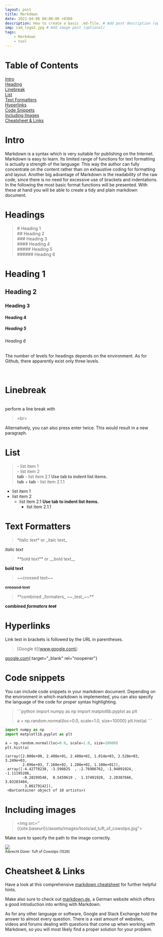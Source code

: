 ```yaml
---
layout: post
title: Markdown
date: 2021-04-08 00:00:00 +0300
description: How to create a basic .md-file. # Add post description (optional)
img: cam_logo2.jpg # Add image post (optional)
tags:
    - Markdown
    - tool
---
```


# Table of Contents
[Intro](#intro)<br>
[Heading](#headings)<br>
[Linebreak](#linebreak)<br>
[List](#list)<br>
[Text Formatters](#text-formatters)<br>
[Hyperlinks](#hyperlinks)<br>
[Code Snippets](#code-snippets)<br>
[Including Images](#including-images)<br>
[Cheatsheet & Links](#cheatsheet-&-links)

# Intro

Markdown is a syntax which is very suitable for publishing on the Internet. Markdown is easy to learn. Its limited range of functions for text formatting is actually a strength of the language: This way the author can fully concentrate on the content rather than on exhaustive coding for formatting and layout. Another big advantage of Markdown is the readability of the raw code, since there is no need for excessive use of brackets and indentations.
In the following the most basic format functions will be presented. With these at hand you will be able to create a tidy and plain markdown document.



# Headings
>\# Heading 1 <br>
>\## Heading 2 <br>
>\### Heading 3 <br>
>\#### Heading 4 <br>
>\##### Heading 5 <br>
>\###### Heading 6 <br>


# Heading 1
## Heading 2
### Heading 3
#### Heading 4
##### Heading 5
###### Heading 6

The number of levels for headings depends on the environment. As for Github, there apparently exist only three levels.  

<br>

# Linebreak

<br> perform a line break with<br>

> \<br>

Alternatively, you can also press enter twice. This would result in a new paragraph.

# List

>\- list item 1<br>
>\- list item 2<br>
>**tab** \- list item 2.1 **Use tab to indent list items.**<br>
>**tab** + **tab**        \- list item 2.1.1

- list item 1
- list item 2
    - list item 2.1 **Use tab to indent list items.**<br>
        - list item 2.1.1

# Text Formatters

> \*italic text\* or \_itaic text\_

*italic text*

> \*\*bold text\*\* or \_\_bold text\_\_

**bold text**

> \~\~crossed text\~\~

~~crossed text~~

> \*\*combined \_formaters\_ \~\~\_test\_\~\~\*\*

**combined _formaters_ ~~_test_~~**<br>

# Hyperlinks

Link test in brackets is followed by the URL in parentheses.

> \[Google it\]\(www.google.com\)

[google.com](https://google.com){:target="_blank" rel="noopener"}

# Code snippets

You can include code snippets in your markdown document. Depending on the environment in which markdown is implemented, you can also specify the language of the code for proper syntax highlighting.

> \```python
> import numpy as np
> import matplotlib.pyplot as plt
>
> a = np.random.normal(loc=0.0, scale=1.0, size=10000)
> plt.hist(a)
> \```


```python
import numpy as np
import matplotlib.pyplot as plt

a = np.random.normal(loc=0.0, scale=1.0, size=10000)
plt.hist(a)
```

    (array([2.000e+00, 2.400e+01, 2.400e+02, 1.014e+03, 2.528e+03, 3.249e+03,
            2.096e+03, 7.160e+02, 1.200e+02, 1.100e+01]),
     array([-4.42778238, -3.598825  , -2.76986762, -1.94091024, -1.11195286,
            -0.28299548,  0.5459619 ,  1.37491928,  2.20387666,  3.03283404,
             3.86179142]),
     <BarContainer object of 10 artists>)


# Including images

>\<img src="{{site.baseurl}}/assets/images/tools/ad_tuft_of_cowslips.jpg">

Make sure to specify the path to the image correctly.

<img src="{{site.baseurl}}/assets/images/tools/ad_tuft_of_cowslips.jpg"><br>
<sub>Albrecht Dürer: Tuft of Cowslips (1526)</sub>

# Cheatsheet & Links
Have a look at this comprehensive <a href="https://github.com/adam-p/markdown-here/wiki/Markdown-Cheatsheet">markdown cheatsheet</a> for further helpful hints.

Make also sure to check out <a href="https://markdown.de/">markdown.de</a>, a German website which offers a good introduction into writing with Markdown.

As for any other language or software, Google and Stack Exchange hold the answer to almost every question. There is a vast amount of websites, videos and forums dealing with questions that come up when working with Markdown, so you will most likely find a proper solution for your problem.
